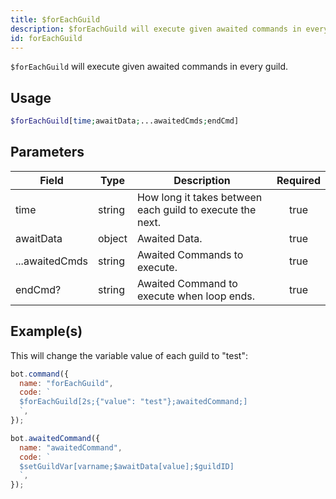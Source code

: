 ```yaml
---
title: $forEachGuild
description: $forEachGuild will execute given awaited commands in every guild.
id: forEachGuild
---
```


`$forEachGuild` will execute given awaited commands in every guild.

## Usage

```php
$forEachGuild[time;awaitData;...awaitedCmds;endCmd]
```

## Parameters

| Field          | Type   | Description                                               | Required |
| -------------- | ------ | --------------------------------------------------------- | :------: |
| time           | string | How long it takes between each guild to execute the next. |   true   |
| awaitData      | object | Awaited Data.                                             |   true   |
| ...awaitedCmds | string | Awaited Commands to execute.                              |   true   |
| endCmd?        | string | Awaited Command to execute when loop ends.                |   true   |

## Example(s)

This will change the variable value of each guild to "test":

```javascript
bot.command({
  name: "forEachGuild",
  code: `
  $forEachGuild[2s;{"value": "test"};awaitedCommand;]
  `,
});

bot.awaitedCommand({
  name: "awaitedCommand",
  code: `
  $setGuildVar[varname;$awaitData[value];$guildID]
  `,
});
```
